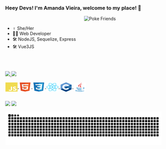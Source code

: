 
<div style="display: inline_block">
  <h3>Heey Devs! I'm Amanda Vieira, welcome to my place! 👋</h3>
  <img  align="right" alt="Poke Friends" height="150em" width="250em" src="https://cdn-images-1.medium.com/max/800/1*g2tj9sjM54AenJqb2nE2xA.gif" /> 
  <br/>
</div>

<div>
  <ul class="none">    
    <li>♀️ She/Her</li>
    <li>👩‍💻 Web Developer </li>
    <li>🛠️ NodeJS, Sequelize, Express</li>
    <li>🛠️ Vue3JS</li>
  </ul>
</div>
<br/>
<br/>
<br/>

<div>
  <a href="https://github.com/vieiramanda">
  <img height="180em" src="https://github-readme-stats.vercel.app/api?username=vieiramanda&show_icons=true&theme=tokyonight&include_all_commits=true&count_private=true"/>
  <img height="180em" src="https://github-readme-stats.vercel.app/api/top-langs/?username=vieiramanda&layout=compact&langs_count=7&theme=tokyonight"/>
</div>
  
<div style="display: inline_block"><br>
  <img align="center" alt="Rafa-Js" height="30" width="40" src="https://raw.githubusercontent.com/devicons/devicon/master/icons/javascript/javascript-plain.svg">
  <img align="center" alt="Rafa-HTML" height="30" width="40" src="https://raw.githubusercontent.com/devicons/devicon/master/icons/html5/html5-original.svg">
  <img align="center" alt="Rafa-CSS" height="30" width="40" src="https://raw.githubusercontent.com/devicons/devicon/master/icons/css3/css3-original.svg">
  <img align="center" alt="Rafa-React" height="30" width="40" src="https://raw.githubusercontent.com/devicons/devicon/master/icons/react/react-original.svg">
  <img align="center" alt="Rafa-Csharp" height="30" width="40" src="https://raw.githubusercontent.com/devicons/devicon/master/icons/cplusplus/cplusplus-original.svg">
  <img align="center" alt="Rafa-Csharp" height="30" width="40" src="https://raw.githubusercontent.com/devicons/devicon/master/icons/java/java-original.svg">  
  
</div>

  ##
  
<div>
  <a href = "mailto:amandavc27@gmail.com"><img src="https://img.shields.io/badge/Gmail-D14836?style=for-the-badge&logo=gmail&logoColor=white" target="_blank"></a>
  <a href="https://www.linkedin.com/in/amanda-vieira-69bbb289" target="_blank"><img src="https://img.shields.io/badge/-LinkedIn-%230077B5?style=for-the-badge&logo=linkedin&logoColor=white" target="_blank"></a> 
</div>
  
   ![Snake animation](https://github.com/vieiramanda/vieiramanda/blob/output/github-contribution-grid-snake.svg)
